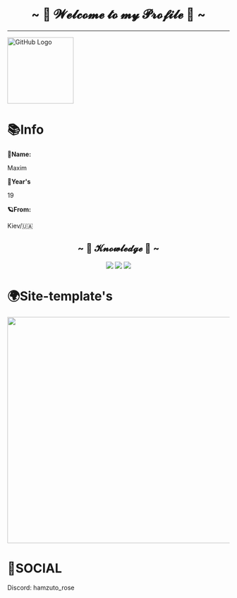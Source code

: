 <h1 align="center">~ 💖 𝓦𝓮𝓵𝓬𝓸𝓶𝓮 𝓽𝓸 𝓶𝔂 𝓟𝓻𝓸𝓯𝓲𝓵𝓮 💖 ~</h1>



<hr>

<img src="https://github.com/raghavk16/raghavk16/blob/master/octo.gif" alt="GitHub Logo" width="150" height="150" />

<div align="left">

<h1>📚Info</h1>

**🌟Name:**

<p></p>

Maxim

<p></p>


**🧸Year's**

<p></p>

19

<p></p>


**🪐From:**

<p></p>


Kiev/🇺🇦
  
</div>

<h2 align="center">            ~ 📇 𝓚𝓷𝓸𝔀𝓵𝓮𝓭𝓰𝓮 📇 ~</h2>

<p align="center"><img src="https://img.shields.io/badge/adobe%20photoshop%20-%2331A8FF.svg?&style=for-the-badge&logo=adobe%20photoshop&logoColor=white"/> <img src="https://img.shields.io/badge/html5%20-%23E34F26.svg?&style=for-the-badge&logo=html5&logoColor=white"/> <img src="https://img.shields.io/badge/css3%20-%231572B6.svg?&style=for-the-badge&logo=css3&logoColor=white"/><br>

<H1>🌍Site-template's</h1>
<h4><img src="https://i.imgur.com/vqkNKZf.png" width="512px"></h4>

<h1>💬SOCIAL</h1>
<p>Discord: hamzuto_rose</p>

